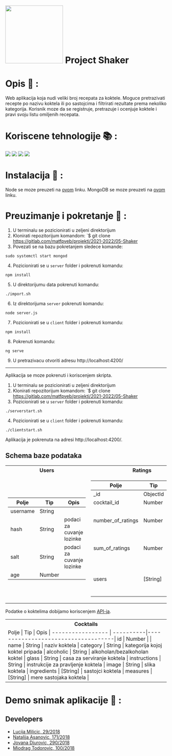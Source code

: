 # <img src="/src/assets/images/Shaker-logos.jpeg" width="180"/> Project Shaker

# Opis :memo: :

Web aplikacija koja nudi veliki broj recepata za koktele. Moguce pretrazivati recepte po nazivu koktela ili po sastojcima i filtrirati rezultate prema nekoliko kategorija. Korisnik moze da se registruje, pretrazuje i ocenjuje koktele i pravi svoju listu omiljenih recepata.

# Koriscene tehnologije :books: :

![](https://img.shields.io/badge/MongoDB-4EA94B?style=for-the-badge&logo=mongodb&logoColor=white)
![](https://img.shields.io/badge/Angular-DD0031?style=for-the-badge&logo=angular&logoColor=white)
![](https://img.shields.io/badge/Node.js-43853D?style=for-the-badge&logo=node.js&logoColor=white)
![](https://img.shields.io/badge/Semantic_UI-563D7C?style=for-the-badge&logo=semanticui&logoColor=white)



# Instalacija :hammer: :

Node se moze preuzeti na [ovom](https://nodejs.org/en/download/) linku.
MongoDB se moze preuzeti na [ovom](https://www.mongodb.com/try/download/community) linku.

# Preuzimanje i pokretanje :wrench: :

1. U terminalu se pozicionirati u zeljeni direktorijum
2. Klonirati repozitorijum komandom: `$ git clone https://gitlab.com/matfpveb/projekti/2021-2022/05-Shaker
3. Povezati se na bazu pokretanjem sledece komande:
``` 
sudo systemctl start mongod
```
 4. Pozicionirati se u `server` folder i pokrenuti komandu:
``` 
npm install 
```
5. U direktorijumu data pokrenuti komandu:
``` 
./import.sh 
```
6. Iz direktorijuma `server` pokrenuti komandu:
``` 
node server.js
```
7. Pozicionirati se u `client` folder i pokrenuti komandu:
``` 
npm install
```
8. Pokrenuti komandu:
``` 
ng serve
```
9. U pretrazivacu otvoriti adresu http://localhost:4200/


___

Aplikacija se moze pokrenuti i koriscenjem skripta.

1. U terminalu se pozicionirati u zeljeni direktorijum
2. Klonirati repozitorijum komandom: `$ git clone https://gitlab.com/matfpveb/projekti/2021-2022/05-Shaker
3. Pozicionirati se u `server` folder i pokrenuti komandu:
``` 
./serverstart.sh
```
4. Pozicionirati se u `client` folder i pokrenuti komandu:
``` 
./clientstart.sh
```

Aplikacija je pokrenuta na adresi http://localhost:4200/. 

## Schema baze podataka 
<table>
<tr>
<th>Users</th>
<th>Ratings</th>
<th>Favourites</th>
</tr>
<tr>
<td>

 Polje             | Tip       | Opis                               |
 ----------------- | ----------|------------------------------------|
 username          | String    |                                    |
 hash              | String    | podaci za cuvanje lozinke          |
 salt              | String    | podaci za cuvanje lozinke          |
 age               | Number    |                                    |
</td>
<td>

 Polje             | Tip      | Opis                                 |
 ------------------| ---------|--------------------------------------|
 _id               | ObjectId |                                      |
 cocktail_id       | Number   |                                      |
 number_of_ratings | Number   |  broj datih ocena koktela            |
 sum_of_ratings    | Number   |  suma svih ocena koktela             |
 users             | [String] |lista korisnika koji su ocenili koktel|
</td>
<td>

 Polje      | Tip       | Opis                                                  |
 ---------  | ----------|-------------------------------------------------------|
 username   | String    |                                                       |
 cocktails  | [cocktail]| id i naziv svih koktela koje je korisnik dodao u listu|
</td>
</tr>
</table>




Podatke o koktelima dobijamo koriscenjem [API-ja](https://www.thecocktaildb.com/api.php).


<table>
<tr>
<th>Cocktails</th>
</tr>
<tr>
<td>
 Polje             | Tip       | Opis                               |
 ----------------- | ----------|------------------------------------|
 id                | Number    |                                    |
 name              | String    | naziv koktela                      |
 category          | String    | kategorija kojoj koktel pripada    |
 alcoholic         | String    | alkoholan/bezalkoholan koktel      |
 glass             | String    | casa za serviranje koktela         |
 instructions      | String    | instrukcije za pravljenje koktela  |
 image             | String    | slika koktela                      |
 ingredients       | [String]  | sastojci koktela                   |
 measures          | [String]  | mere sastojaka koktela             |
</td>
</tr>
</table>




# Demo snimak aplikacije :movie_camera: :

## Developers

- [Lucija Milicic, 29/2018](https://gitlab.com/lucijamilicic)
- [Natalija Asanovic, 171/2018](https://gitlab.com/Natalija9)
- [Jovana Djurovic, 290/2018](https://gitlab.com/djurovicj)
- [Miodrag Todorovic, 100/2018](https://gitlab.com/m.todorovic)
